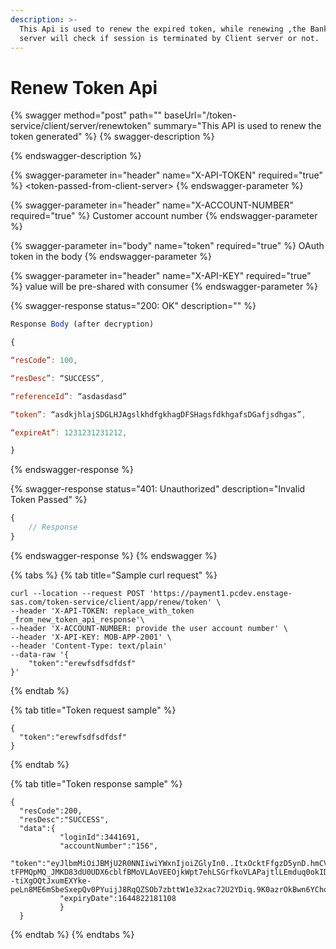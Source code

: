 ```yaml
---
description: >-
  This Api is used to renew the expired token, while renewing ,the BankEzy
  server will check if session is terminated by Client server or not.
---
```


# Renew Token Api

{% swagger method="post" path="" baseUrl="/token-service/client/server/renewtoken" summary="This API is used to renew the token generated" %}
{% swagger-description %}

{% endswagger-description %}

{% swagger-parameter in="header" name="X-API-TOKEN" required="true" %}
\<token-passed-from-client-server>
{% endswagger-parameter %}

{% swagger-parameter in="header" name="X-ACCOUNT-NUMBER" required="true" %}
Customer account number
{% endswagger-parameter %}

{% swagger-parameter in="body" name="token" required="true" %}
OAuth token in the body
{% endswagger-parameter %}

{% swagger-parameter in="header" name="X-API-KEY" required="true" %}
value will be pre-shared with consumer
{% endswagger-parameter %}

{% swagger-response status="200: OK" description="" %}
```javascript
Response Body (after decryption) 

{ 

“resCode”: 100, 

“resDesc”: “SUCCESS”, 

“referenceId”: “asdasdasd” 

“token”: “asdkjhlajSDGLHJAgslkhdfgkhagDFSHagsfdkhgafsDGafjsdhgas”, 

“expireAt”: 1231231231212, 

} 
```
{% endswagger-response %}

{% swagger-response status="401: Unauthorized" description="Invalid Token Passed" %}
```javascript
{
    // Response
}
```
{% endswagger-response %}
{% endswagger %}

{% tabs %}
{% tab title="Sample curl request" %}
```
curl --location --request POST 'https://payment1.pcdev.enstage-sas.com/token-service/client/app/renew/token' \
--header 'X-API-TOKEN: replace_with_token _from_new_token_api_response'\
--header 'X-ACCOUNT-NUMBER: provide the user account number' \
--header 'X-API-KEY: MOB-APP-2001' \
--header 'Content-Type: text/plain'
--data-raw '{
    "token":"erewfsdfsdfdsf"
}'
```
{% endtab %}

{% tab title="Token request sample" %}
```
{
  "token":"erewfsdfsdfdsf"
}
```
{% endtab %}

{% tab title="Token response sample" %}
```
{
  "resCode":200,
  "resDesc":"SUCCESS",
  "data":{
           "loginId":3441691,
           "accountNumber":"156",
           "token":"eyJlbmMiOiJBMjU2R0NNIiwiYWxnIjoiZGlyIn0..ItxOcktFfgzD5ynD.hmCVyC5JCbxtUh10kh9KOFHwm61L9cr3BhyQUiq-tFPMQpMQ_JMKD83dU0UDX6cblfBMoVLAoVEEOjkWpt7ehLSGrfkoVLAPajtlLEmduq0okIDV4OCio2IX35ApvgR_Cl_XiDB4FX6UcQTqo_xg5ANBu3nrflvDPKug2f7JdnHeqIhSDaC2PjZ56WzyQCW--tiXgOQtJxumEXYke-peLn8ME6mSbeSxepQv0PYuijJ8RqQZSOb7zbttW1e32xac72U2YDiq.9K0azrOkBwn6YChoy92eiA",
           "expiryDate":1644822181108
           }
  }
```
{% endtab %}
{% endtabs %}
